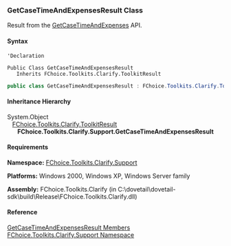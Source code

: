 ﻿### GetCaseTimeAndExpensesResult Class

Result from the [GetCaseTimeAndExpenses](FChoice.Toolkits.Clarify~FChoice.Toolkits.Clarify.Support.SupportToolkit~GetCaseTimeAndExpenses.md) API.

#### Syntax

```vbnet
'Declaration

Public Class GetCaseTimeAndExpensesResult 
   Inherits FChoice.Toolkits.Clarify.ToolkitResult
```

```csharp
public class GetCaseTimeAndExpensesResult : FChoice.Toolkits.Clarify.ToolkitResult
``` 

#### Inheritance Hierarchy

System.Object  
   [FChoice.Toolkits.Clarify.ToolkitResult](FChoice.Toolkits.Clarify~FChoice.Toolkits.Clarify.ToolkitResult.md)  
      **FChoice.Toolkits.Clarify.Support.GetCaseTimeAndExpensesResult**  

#### Requirements

**Namespace:** [FChoice.Toolkits.Clarify.Support](FChoice.Toolkits.Clarify~FChoice.Toolkits.Clarify.Support_namespace.md)

**Platforms:** Windows 2000, Windows XP, Windows Server family

**Assembly:** FChoice.Toolkits.Clarify (in C:\\dovetail\\dovetail-sdk\\build\\Release\\FChoice.Toolkits.Clarify.dll)

#### Reference

[GetCaseTimeAndExpensesResult Members](FChoice.Toolkits.Clarify~FChoice.Toolkits.Clarify.Support.GetCaseTimeAndExpensesResult_members.md)  
[FChoice.Toolkits.Clarify.Support Namespace](FChoice.Toolkits.Clarify~FChoice.Toolkits.Clarify.Support_namespace.md)